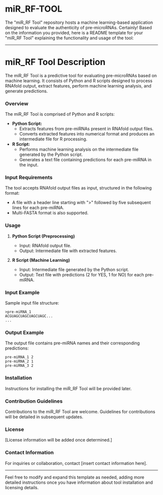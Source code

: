 # miR_RF-TOOL
The "miR_RF Tool" repository hosts a machine learning-based application designed to evaluate the authenticity of pre-microRNAs. 
Certainly! Based on the information you provided, here is a README template for your "miR_RF Tool" explaining the functionality and usage of the tool:

---

# miR_RF Tool Description

The miR_RF Tool is a predictive tool for evaluating pre-microRNAs based on machine learning. It consists of Python and R scripts designed to process RNAfold output, extract features, perform machine learning analysis, and generate predictions.

### Overview

The miR_RF Tool is comprised of Python and R scripts:
- **Python Script:**
  - Extracts features from pre-miRNAs present in RNAfold output files.
  - Converts extracted features into numerical format and produces an intermediate file for R processing.
- **R Script:**
  - Performs machine learning analysis on the intermediate file generated by the Python script.
  - Generates a text file containing predictions for each pre-miRNA in the input.

### Input Requirements
The tool accepts RNAfold output files as input, structured in the following format:
- A file with a header line starting with ">" followed by five subsequent lines for each pre-miRNA.
- Multi-FASTA format is also supported.

### Usage

1. **Python Script (Preprocessing)**
   - Input: RNAfold output file.
   - Output: Intermediate file with extracted features.

2. **R Script (Machine Learning)**
   - Input: Intermediate file generated by the Python script.
   - Output: Text file with predictions (2 for YES, 1 for NO) for each pre-miRNA.

### Input Example

Sample input file structure:

```plaintext
>pre-miRNA_1
ACGUAGCUAGCUAGCUAGC...
...
```

### Output Example

The output file contains pre-miRNA names and their corresponding predictions:

```plaintext
pre-miRNA_1 2
pre-miRNA_2 1
pre-miRNA_3 2
```

### Installation
Instructions for installing the miR_RF Tool will be provided later.

### Contribution Guidelines
Contributions to the miR_RF Tool are welcome. Guidelines for contributions will be detailed in subsequent updates.

### License
[License information will be added once determined.]

### Contact Information
For inquiries or collaboration, contact [insert contact information here].

---

Feel free to modify and expand this template as needed, adding more detailed instructions once you have information about tool installation and licensing details.
